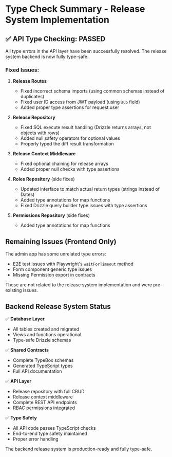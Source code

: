 # Type Check Summary - Release System Implementation

## ✅ API Type Checking: PASSED

All type errors in the API layer have been successfully resolved. The release system backend is now fully type-safe.

### Fixed Issues:

1. **Release Routes**
   - Fixed incorrect schema imports (using common schemas instead of duplicates)
   - Fixed user ID access from JWT payload (using `sub` field)
   - Added proper type assertions for request.user

2. **Release Repository**
   - Fixed SQL execute result handling (Drizzle returns arrays, not objects with rows)
   - Added null safety operators for optional values
   - Properly typed the diff result transformation

3. **Release Context Middleware**
   - Fixed optional chaining for release arrays
   - Added proper null checks with type assertions

4. **Roles Repository** (side fixes)
   - Updated interface to match actual return types (strings instead of Dates)
   - Added type annotations for map functions
   - Fixed Drizzle query builder type issues with type assertions

5. **Permissions Repository** (side fixes)
   - Added type annotations for map functions

## Remaining Issues (Frontend Only)

The admin app has some unrelated type errors:
- E2E test issues with Playwright's `waitForTimeout` method
- Form component generic type issues
- Missing Permission export in contracts

These are not related to the release system implementation and were pre-existing issues.

## Backend Release System Status

✅ **Database Layer**
- All tables created and migrated
- Views and functions operational
- Type-safe Drizzle schemas

✅ **Shared Contracts**
- Complete TypeBox schemas
- Generated TypeScript types
- Full API documentation

✅ **API Layer**
- Release repository with full CRUD
- Release context middleware
- Complete REST API endpoints
- RBAC permissions integrated

✅ **Type Safety**
- All API code passes TypeScript checks
- End-to-end type safety maintained
- Proper error handling

The backend release system is production-ready and fully type-safe.